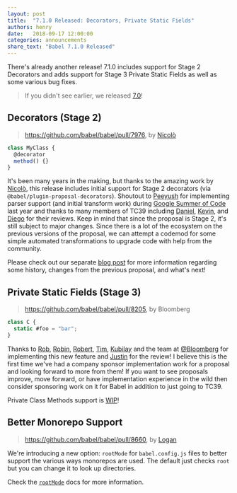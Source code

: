 ```yaml
---
layout: post
title:  "7.1.0 Released: Decorators, Private Static Fields"
authors: henry
date:   2018-09-17 12:00:00
categories: announcements
share_text: "Babel 7.1.0 Released"
---
```


There's already another release! 7.1.0 includes support for Stage 2 Decorators and adds support for Stage 3 Private Static Fields as well as some various bug fixes.

<!-- truncate -->

> If you didn't see earlier, we released [7.0](https://babeljs.io/blog/2018/08/27/7.0.0)!

<!-- link to github release/changelog -->

## Decorators (Stage 2)

> https://github.com/babel/babel/pull/7976, by [Nicolò](https://github.com/nicolo-ribaudo)

```js title="JavaScript"
class MyClass {
  @decorator
  method() {}
}
```

It's been many years in the making, but thanks to the amazing work by [Nicolò](https://github.com/nicolo-ribaudo), this release includes initial support for Stage 2 decorators (via `@babel/plugin-proposal-decorators`). Shoutout to [Peeyush](https://github.com/peey) for implementing parser support (and initial transform work) during [Google Summer of Code](https://babeljs.io/blog/personal-experiences-at-babel-1-a-pr-with-unusually-high-number-of-reviews) last year and thanks to many members of TC39 including [Daniel](https://github.com/littledan), [Kevin](https://github.com/bakkot), and [Diego](https://github.com/diervo) for their reviews. Keep in mind that since the proposal is Stage 2, it's still subject to major changes. Since there is a lot of the ecosystem on the previous versions of the proposal, we can attempt a codemod for some simple automated transformations to upgrade code with help from the community.

Please check out our separate [blog post](https://babeljs.io/blog/2018/09/17/decorators) for more information regarding some history, changes from the previous proposal, and what's next!

## Private Static Fields (Stage 3)

> https://github.com/babel/babel/pull/8205, by Bloomberg

```js title="JavaScript"
class C {
  static #foo = "bar";
}
```

Thanks to [Rob](https://github.com/robpalme), [Robin](https://github.com/rricard), [Robert](https://github.com/rpamely), [Tim](https://github.com/tim-mc), [Kubilay](https://github.com/mkubilayk) and the team at [@Bloomberg](https://github.com/bloomberg) for implementing this new feature and [Justin](https://github.com/jridgewell) for the review! I believe this is the first time we've had a company sponsor implementation work for a proposal and looking forward to more from them! If you want to see proposals improve, move forward, or have implementation experience in the wild then consider sponsoring work on it for Babel in addition to just going to TC39.

Private Class Methods support is [WIP](https://github.com/babel/proposals/issues/22)!

## Better Monorepo Support

> https://github.com/babel/babel/pull/8660, by [Logan](https://github.com/loganfsmyth)

We're introducing a new option: `rootMode` for `babel.config.js` files to better support the various ways monorepos are used. The default just checks `root` but you can change it to look up directories.

Check the [`rootMode`](https://babeljs.io/docs/en/next/options#rootmode) docs for more information.
